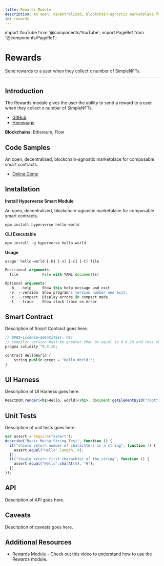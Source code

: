 ```yaml
---
title: Rewards Module
description: An open, decentralized, blockchain-agnostic marketplace for composable smart contracts.
id: rewards
---
```


import YouTube from '@components/YouTube';
import PageRef from '@components/PageRef';

# Rewards

Send rewards to a user when they collect x number of SimpleNFTs.

---

## Introduction

The Rewards module gives the user the ability to send a reward to a user when they collect x number of SimpleNFTs.

- [GitHub](https://www.decentology.com/)
- [Homepage](https://www.decentology.com/)

**Blockchains**: Ethereum, Flow

## Code Samples

An open, decentralized, blockchain-agnostic marketplace for composable smart contracts.

- [Online Demo](https://www.decentology.com/)

## Installation

**Install Hyperverse Smart Module**

An open, decentralized, blockchain-agnostic marketplace for composable smart contracts.

```jsx
npm install hyperverse hello-world
```

**CLI Executable**

```jsx
npm install -g hyperverse hello-world
```

**Usage**

```jsx
usage: hello-world [-h] [-v] [-c] [-t] file

Positional arguments:
  file           File with YAML document(s)

Optional arguments:
  -h, --help     Show this help message and exit.
  -v, --version  Show program's version number and exit.
  -c, --compact  Display errors in compact mode
  -t, --trace    Show stack trace on error

```

## Smart Contract

Description of Smart Contract goes here.

```jsx
// SPDX-License-Identifier: MIT
// compiler version must be greater than or equal to 0.8.10 and less than 0.9.0
pragma solidity ^0.8.10;

contract HelloWorld {
    string public greet = "Hello World!";
}
```

## UI Harness

Description of UI Harness goes here.

```jsx
ReactDOM.render(<h1>Hello, world!</h1>, document.getElementById("root"));
```

## Unit Tests

Description of unit tests goes here.

```jsx
var assert = require("assert");
describe("Basic Mocha String Test", function () {
  it("should return number of charachters in a string", function () {
    assert.equal("Hello".length, 4);
  });
  it("should return first charachter of the string", function () {
    assert.equal("Hello".charAt(0), "H");
  });
});
```

## API

Description of API goes here.

## Caveats

Description of caveats goes here.

## Additional Resources

- [Rewards Module](https://www.youtube.com/watch?v=2K2SlIYegaI) - Check out this video to understand how to use the Rewards module.
